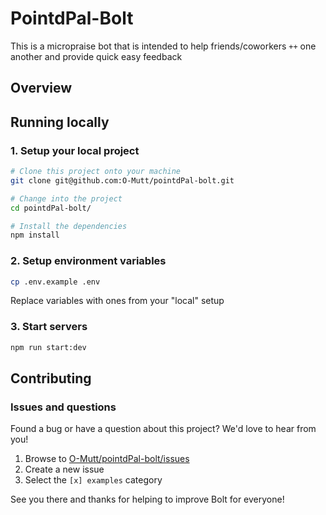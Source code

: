 # PointdPal-Bolt

This is a micropraise bot that is intended to help friends/coworkers `++` one another and provide quick easy feedback

## Overview

## Running locally

### 1. Setup your local project

```zsh
# Clone this project onto your machine
git clone git@github.com:O-Mutt/pointdPal-bolt.git

# Change into the project
cd pointdPal-bolt/

# Install the dependencies
npm install
```

### 2. Setup environment variables

```zsh
cp .env.example .env
```

Replace variables with ones from your "local" setup

### 3. Start servers

```zsh
npm run start:dev
```

## Contributing

### Issues and questions

Found a bug or have a question about this project? We'd love to hear from you!

1. Browse to [O-Mutt/pointdPal-bolt/issues][4]
1. Create a new issue
1. Select the `[x] examples` category

See you there and thanks for helping to improve Bolt for everyone!

[1]: https://slack.dev/bolt-js/tutorial/getting-started
[2]: https://slack.dev/bolt-js/
[3]: https://slack.dev/bolt-js/tutorial/getting-started#setting-up-events
[4]: https://github.com/O-Mutt/pointdPal-bolt/issues/new

